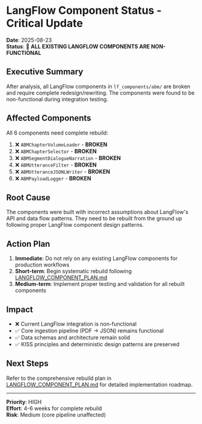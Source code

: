 # LangFlow Component Status - Critical Update

**Date**: 2025-08-23  
**Status**: 🚨 **ALL EXISTING LANGFLOW COMPONENTS ARE NON-FUNCTIONAL**

## Executive Summary

After analysis, all LangFlow components in `lf_components/abm/` are broken and require complete redesign/rewriting. The components were found to be non-functional during integration testing.

## Affected Components

All 6 components need complete rebuild:

1. ❌ `ABMChapterVolumeLoader` - **BROKEN**
2. ❌ `ABMChapterSelector` - **BROKEN**  
3. ❌ `ABMSegmentDialogueNarration` - **BROKEN**
4. ❌ `ABMUtteranceFilter` - **BROKEN**
5. ❌ `ABMUtteranceJSONLWriter` - **BROKEN**
6. ❌ `ABMPayloadLogger` - **BROKEN**

## Root Cause

The components were built with incorrect assumptions about LangFlow's API and data flow patterns. They need to be rebuilt from the ground up following proper LangFlow component design patterns.

## Action Plan

1. **Immediate**: Do not rely on any existing LangFlow components for production workflows
2. **Short-term**: Begin systematic rebuild following [LANGFLOW_COMPONENT_PLAN.md](LANGFLOW_COMPONENT_PLAN.md)
3. **Medium-term**: Implement proper testing and validation for all rebuilt components

## Impact

- ❌ Current LangFlow integration is non-functional
- ✅ Core ingestion pipeline (PDF → JSON) remains functional
- ✅ Data schemas and architecture remain solid
- ✅ KISS principles and deterministic design patterns are preserved

## Next Steps

Refer to the comprehensive rebuild plan in [LANGFLOW_COMPONENT_PLAN.md](LANGFLOW_COMPONENT_PLAN.md) for detailed implementation roadmap.

---
**Priority**: HIGH  
**Effort**: 4-6 weeks for complete rebuild  
**Risk**: Medium (core pipeline unaffected)
